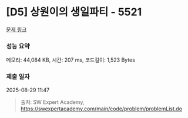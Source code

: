 # [D5] 상원이의 생일파티 - 5521 

[문제 링크](https://swexpertacademy.com/main/code/problem/problemDetail.do?contestProbId=AWWO3kT6F2oDFAV4) 

### 성능 요약

메모리: 44,084 KB, 시간: 207 ms, 코드길이: 1,523 Bytes

### 제출 일자

2025-08-29 11:47



> 출처: SW Expert Academy, https://swexpertacademy.com/main/code/problem/problemList.do